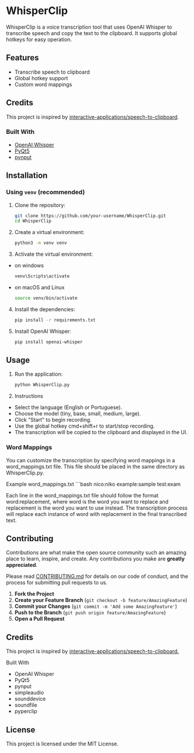 # WhisperClip

WhisperClip is a voice transcription tool that uses OpenAI Whisper to transcribe speech and copy the text to the clipboard. It supports global hotkeys for easy operation.

## Features
- Transcribe speech to clipboard
- Global hotkey support
- Custom word mappings

## Credits
This project is inspired by [interactive-applications/speech-to-clipboard](https://github.com/interactive-applications/speech-to-clipboard).

### Built With
- [OpenAI Whisper](https://github.com/openai/whisper)
- [PyQt5](https://www.riverbankcomputing.com/software/pyqt/intro)
- [pynput](https://github.com/moses-palmer/pynput)

## Installation

### Using `venv` (recommended)

1. Clone the repository:
   ```bash
   git clone https://github.com/your-username/WhisperClip.git
   cd WhisperClip

2. Create a virtual environment:
    ```bash
    python3 -m venv venv

3. Activate the virtual environment:
- on windows
    ```bash
    venv\Scripts\activate
- on macOS and Linux
    ```bash
    source venv/bin/activate

4. Install the dependencies:
    ```bash
    pip install -r requirements.txt

5. Install OpenAI Whisper:
    ```bash
    pip install openai-whisper


## Usage

1. Run the application:
    ```bash
    python WhisperClip.py

2. Instructions

- Select the language (English or Portuguese).
- Choose the model (tiny, base, small, medium, large).
- Click "Start" to begin recording.
- Use the global hotkey cmd+shift+r to start/stop recording.
- The transcription will be copied to the clipboard and displayed in the UI.

### Word Mappings

You can customize the transcription by specifying word mappings in a word_mappings.txt file. This file should be placed in the same directory as WhisperClip.py.

Example word_mappings.txt
    ```bash
    nico:niko
    example:sample
    test:exam

Each line in the word_mappings.txt file should follow the format word:replacement, where word is the word you want to replace and replacement is the word you want to use instead. The transcription process will replace each instance of word with replacement in the final transcribed text.

## Contributing

Contributions are what make the open source community such an amazing place to learn, inspire, and create. Any contributions you make are **greatly appreciated**.

Please read [CONTRIBUTING.md](CONTRIBUTING.md) for details on our code of conduct, and the process for submitting pull requests to us.

1. **Fork the Project**
2. **Create your Feature Branch** (`git checkout -b feature/AmazingFeature`)
3. **Commit your Changes** (`git commit -m 'Add some AmazingFeature'`)
4. **Push to the Branch** (`git push origin feature/AmazingFeature`)
5. **Open a Pull Request**


## Credits

This project is inspired by [interactive-applications/speech-to-clipboard.](https://github.com/interactive-applications/speech-to-clipboard)

Built With

- OpenAI Whisper
- PyQt5
- pynput
- simpleaudio
- sounddevice
- soundfile
- pyperclip

## License

This project is licensed under the MIT License.